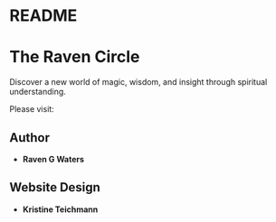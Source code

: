 # README
# The Raven Circle

Discover a new world of magic, wisdom, and insight through spiritual understanding.

Please visit:

## Author

* **Raven G Waters**

## Website Design

* **Kristine Teichmann**
